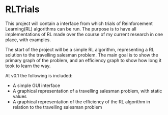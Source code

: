 # RLTrials
This project will contain a interface from which trials of Reinforcement Learning(RL) algorithms can be run. The purpose is to have all implementations of RL made over the course of my current research in one place, with examples. 

The start of the project will be a simple RL algorithm, representing a RL solution to the travelling salesman problem. The main goal is to show the primary graph of the problem, and an efficiency graph to show how long it took to learn the way.

At v0.1 the following is included:
 - A simple GUI interface
 - A graphical representation of a travelling salesman problem, with static values
 - A graphical representation of the efficiency of the RL algorithm in relation to the travelling salesman problem
